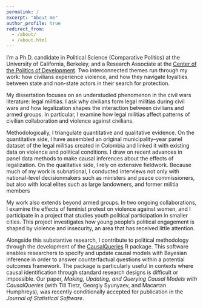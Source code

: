 ```yaml
---
permalink: /
excerpt: "About me"
author_profile: true
redirect_from: 
  - /about/
  - /about.html
---
```


I’m a Ph.D. candidate in Political Science (Comparative Politics) at the University of California, Berkeley, and a Research Associate at the  [Center of the Politics of Development](https://cpd.berkeley.edu/).  Two interconnected themes run through my work: how civilians experience violence, and how they navigate loyalties between state and non-state actors in their search for protection.

My dissertation focuses on an understudied phenomenon in the civil wars literature: legal militias. I ask why civilians form legal militias during civil wars and how legalization shapes the interaction between civilians and armed groups. In particular, I examine how legal militias affect patterns of civilian collaboration and violence against civilians.

Methodologically, I triangulate quantitative and qualitative evidence. On the quantitative side, I have assembled an original municipality–year panel dataset of the legal militias created in Colombia and linked it with existing data on violence and political conditions. I draw on recent advances in panel data methods to make causal inferences about the effects of legalization. On the qualitative side, I rely on extensive fieldwork. Because much of my work is subnational, I conducted interviews not only with national-level decisionmakers such as ministers and peace commissioners, but also with local elites such as large landowners, and former militia members

My work also extends beyond armed groups. In two ongoing collaborations, I examine the effects of feminist protest on violence against women, and I participate in a project that studies youth political participation in smaller cities. This project investigates how young people’s political engagement is shaped by violence and insecurity, an area that has received little attention.


Alongside this substantive research, I contribute to political methodology through the development of the [CausalQueries](https://github.com/macartan/CausalQueries) R package. This software enables researchers to specify and update causal models with Bayesian inference in order to answer counterfactual questions within a potential outcomes framework. The package is particularly useful in contexts where causal identification through standard research designs is difficult or impossible. Our paper, *Making, Updating, and Querying Causal Models with CausalQueries* (with Till Tietz, Georgiy Syunyaev, and Macartan Humphreys), was recently conditionally accepted for publication in the *Journal of Statistical Software*.







